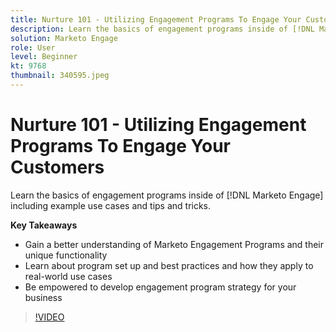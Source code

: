 ```yaml
---
title: Nurture 101 - Utilizing Engagement Programs To Engage Your Customers
description: Learn the basics of engagement programs inside of [!DNL Marketo Engage] including example use cases and tips and tricks.
solution: Marketo Engage
role: User
level: Beginner
kt: 9768
thumbnail: 340595.jpeg
---
```

# Nurture 101 - Utilizing Engagement Programs To Engage Your Customers

Learn the basics of engagement programs inside of [!DNL Marketo Engage] including example use cases and tips and tricks.

**Key Takeaways**

* Gain a better understanding of Marketo Engagement Programs and their unique functionality
* Learn about program set up and best practices and how they apply to real-world use cases
* Be empowered to develop engagement program strategy for your business

>[!VIDEO](https://video.tv.adobe.com/v/340595/?quality=12&learn=on)
